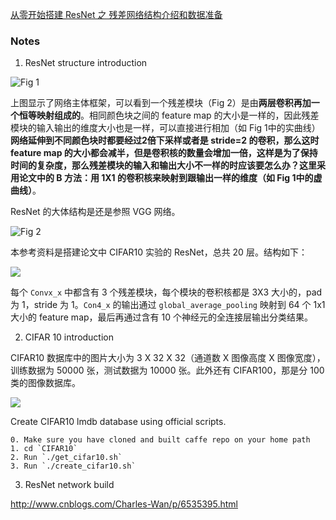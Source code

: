 

[从零开始搭建 ResNet 之 残差网络结构介绍和数据准备](http://www.cnblogs.com/Charles-Wan/p/6442294.html)


















### Notes

1. ResNet structure introduction

![Fig 1](http://okye062gb.bkt.clouddn.com/2017-08-15-060900.jpg)

上图显示了网络主体框架，可以看到一个残差模块（Fig 2）是由**两层卷积再加一个恒等映射组成的**。相同颜色块之间的 feature map 的大小是一样的，因此残差模块的输入输出的维度大小也是一样，可以直接进行相加（如 Fig 1中的实曲线）**网络延伸到不同颜色块时都要经过2倍下采样或者是 stride=2 的卷积，那么这时 feature map 的大小都会减半，但是卷积核的数量会增加一倍，这样是为了保持时间的复杂度，那么残差模块的输入和输出大小不一样的时应该要怎么办？这里采用论文中的 B 方法：用 1X1 的卷积核来映射到跟输出一样的维度（如 Fig 1中的虚曲线）**。

ResNet 的大体结构是还是参照 VGG 网络。


![Fig 2](http://okye062gb.bkt.clouddn.com/2017-08-15-061125.jpg)

本参考资料是搭建论文中 CIFAR10 实验的 ResNet，总共 20 层。结构如下：

![](http://okye062gb.bkt.clouddn.com/2017-08-15-061612.jpg)

每个 `Convx_x` 中都含有 3 个残差模块，每个模块的卷积核都是 3X3 大小的，pad 为 1，stride 为 1。`Con4_x` 的输出通过 `global_average_pooling` 映射到 64 个 1x1 大小的 feature map，最后再通过含有 10 个神经元的全连接层输出分类结果。


2. CIFAR 10 introduction

CIFAR10 数据库中的图片大小为 3 X 32 X 32（通道数 X 图像高度 X 图像宽度），训练数据为 50000 张，测试数据为 10000 张。此外还有 CIFAR100，那是分 100 类的图像数据库。

![](http://okye062gb.bkt.clouddn.com/2017-08-15-064010.jpg)

Create CIFAR10 lmdb database using official scripts.

```
0. Make sure you have cloned and built caffe repo on your home path
1. cd `CIFAR10` 
2. Run `./get_cifar10.sh`
3. Run `./create_cifar10.sh`
```

3. ResNet network build

<http://www.cnblogs.com/Charles-Wan/p/6535395.html>

























